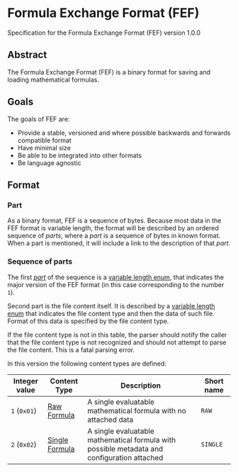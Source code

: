 # Formula Exchange Format (FEF)

Specification for the Formula Exchange Format (FEF) version 1.0.0

## Abstract

The Formula Exchange Format (FEF) is a binary format for saving and loading mathematical formulas.

## Goals

The goals of FEF are:
- Provide a stable, versioned and where possible backwards and forwards compatible format
- Have minimal size
- Be able to be integrated into other formats
- Be language agnostic
 
## Format

### Part

As a binary format, FEF is a sequence of bytes. Because most data in the FEF format is variable length, the format will be described by an ordered sequence of *parts*, where a *part* is a sequence of bytes in known format. When a part is mentioned, it will include a link to the description of that *part*.

### Sequence of parts

The first [*part*](#part) of the sequence is a [variable length enum](/binary_types/Variable%20Length%20Enum.md), that indicates the major version of the FEF format (in this case corresponding to the number `1`).

Second part is the file content itself. It is described by a [variable length enum](/binary_types/Variable%20Length%20Enum.md) that indicates the file content type and then the data of such file. Format of this data is specified by the file content type.

If the file content type is not in this table, the parser should notify the caller that the file content type is not recognized and should not attempt to parse the file content. This is a fatal parsing error.

In this version the following content types are defined:

| Integer value | Content Type                                              | Description                                                                                 | Short name |
| ------------- | --------------------------------------------------------- | ------------------------------------------------------------------------------------------- | ---------- |
| `1` (`0x01`)  | [Raw Formula](/file_content_types/Raw%20Formula.md)       | A single evaluatable mathematical formula with no attached data                             | `RAW`      |
| `2` (`0x02`)  | [Single Formula](/file_content_types/Single%20Formula.md) | A single evaluatable mathematical formula with possible metadata and configuration attached | `SINGLE`   |
